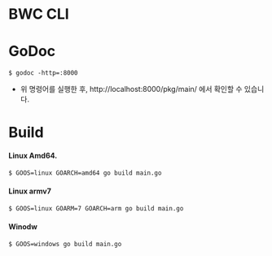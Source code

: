 # BWC CLI

# GoDoc
```
$ godoc -http=:8000
```
- 위 명령어를 실행한 후, http://localhost:8000/pkg/main/ 에서 확인할 수 있습니다.

# Build 
#### Linux Amd64.
```bash
$ GOOS=linux GOARCH=amd64 go build main.go
```
#### Linux armv7
```bash
$ GOOS=linux GOARM=7 GOARCH=arm go build main.go
```

#### Winodw
```bash
$ GOOS=windows go build main.go
```
